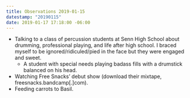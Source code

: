 ```yaml
---
title: Observations 2019-01-15
datestamp: "20190115"
date: 2019-01-17 17:18:00 -06:00
---
```


- Talking to a class of percussion students at Senn High School about drumming, professional playing, and life after high school. I braced myself to be ignored/ridiculed/pied in the face but they were engaged and sweet.
	- A student with special needs playing badass fills with a drumstick balanced on his head.
- Watching Free Snacks’ debut show (download their mixtape, freesnacks.bandcamp[.]com).
- Feeding carrots to Basil.
